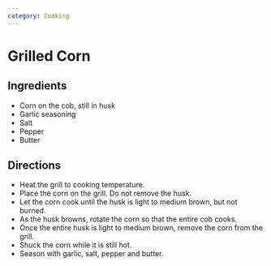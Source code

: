 ```yaml
---
category: Cooking
---
```


# Grilled Corn

## Ingredients

* Corn on the cob, still in husk
* Garlic seasoning
* Salt
* Pepper
* Butter

## Directions

* Heat the grill to cooking temperature.
* Place the corn on the grill. Do not remove the husk.
* Let the corn cook until the husk is light to medium brown, but not burned.
* As the husk browns, rotate the corn so that the entire cob cooks.
* Once the entire husk is light to medium brown, remove the corn from the grill.
* Shuck the corn while it is still hot.
* Season with garlic, salt, pepper and butter.
